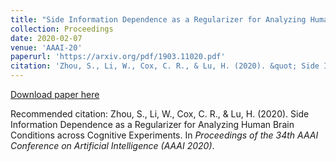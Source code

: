 ```yaml
---
title: "Side Information Dependence as a Regularizer for Analyzing Human Brain Conditions across Cognitive Experiments"
collection: Proceedings
date: 2020-02-07
venue: 'AAAI-20'
paperurl: 'https://arxiv.org/pdf/1903.11020.pdf'
citation: 'Zhou, S., Li, W., Cox, C. R., & Lu, H. (2020). &quot; Side Information Dependence as a Regularizer for Analyzing Human Brain Conditions across Cognitive Experiments. &quot; in AAAI.'
---
```


[Download paper here](https://arxiv.org/pdf/1903.11020.pdf)

Recommended citation: Zhou, S., Li, W., Cox, C. R., & Lu, H. (2020). Side Information Dependence as a Regularizer for Analyzing Human Brain Conditions across Cognitive Experiments. In *Proceedings of the 34th AAAI Conference on Artificial Intelligence (AAAI 2020)*.


<!---
---
title: "Paper Title Number 3"
collection: publications
permalink: /publication/2015-10-01-paper-title-number-3
excerpt: 'This paper is about the number 3. The number 4 is left for future work.'
date: 2015-10-01
venue: 'Journal 1'
paperurl: 'http://academicpages.github.io/files/paper3.pdf'
citation: 'Your Name, You. (2015). &quot;Paper Title Number 3.&quot; <i>Journal 1</i>. 1(3).'
---
This paper is about the number 3. The number 4 is left for future work.

[Download paper here](http://academicpages.github.io/files/paper3.pdf)

Recommended citation: Your Name, You. (2015). "Paper Title Number 3." <i>Journal 1</i>. 1(3).
-->
